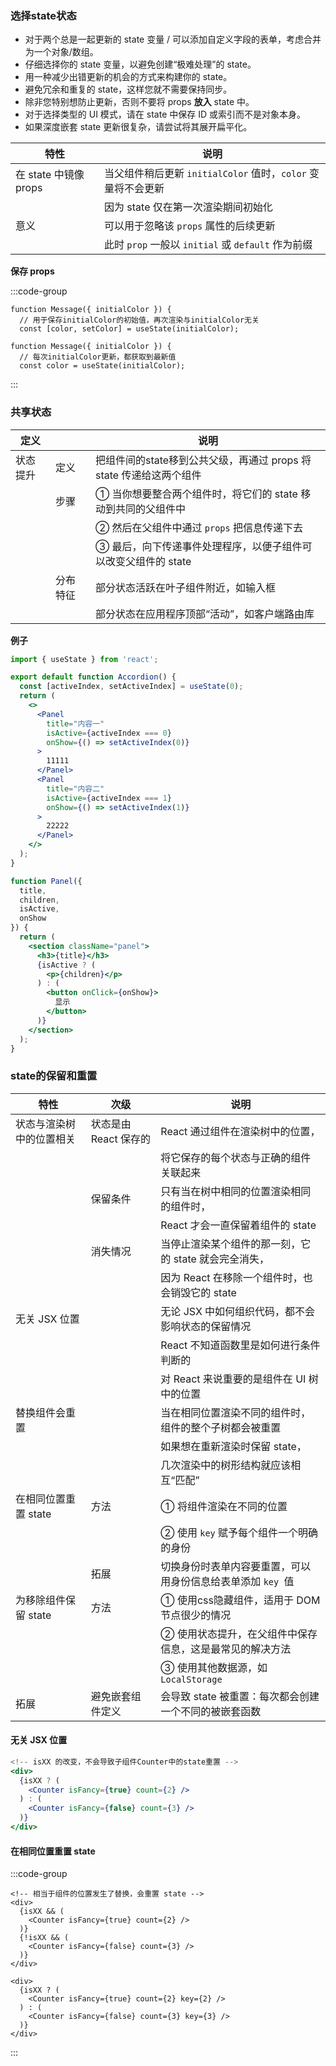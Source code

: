 ### 选择state状态

- 对于两个总是一起更新的 state 变量 / 可以添加自定义字段的表单，考虑合并为一个对象/数组。
- 仔细选择你的 state 变量，以避免创建“极难处理”的 state。
- 用一种减少出错更新的机会的方式来构建你的 state。
- 避免冗余和重复的 state，这样您就不需要保持同步。
- 除非您特别想防止更新，否则不要将 props **放入** state 中。
- 对于选择类型的 UI 模式，请在 state 中保存 ID 或索引而不是对象本身。
- 如果深度嵌套 state 更新很复杂，请尝试将其展开扁平化。

| 特性                  | 说明                                                         |
| --------------------- | ------------------------------------------------------------ |
| 在 state 中镜像 props | 当父组件稍后更新 `initialColor` 值时，`color` 变量将不会更新 |
|                       | 因为 state 仅在第一次渲染期间初始化                          |
| 意义                  | 可以用于忽略该 `props` 属性的后续更新                        |
|                       | 此时 `prop` 一般以 `initial` 或 `default` 作为前缀           |



**保存 props**

:::code-group

```[获取首次]jsx
function Message({ initialColor }) {
  // 用于保存initialColor的初始值，再次渲染与initialColor无关
  const [color, setColor] = useState(initialColor);
```

```[获取每次]jsx
function Message({ initialColor }) {
  // 每次initialColor更新，都获取到最新值
  const color = useState(initialColor);
```

:::



### 共享状态

| 定义     |          | 说明                                                         |
| -------- | -------- | ------------------------------------------------------------ |
| 状态提升 | 定义     | 把组件间的state移到公共父级，再通过 props 将 state 传递给这两个组件 |
|          | 步骤     | ① 当你想要整合两个组件时，将它们的 state 移动到共同的父组件中 |
|          |          | ② 然后在父组件中通过 `props` 把信息传递下去                  |
|          |          | ③ 最后，向下传递事件处理程序，以便子组件可以改变父组件的 state |
|          | 分布特征 | 部分状态活跃在叶子组件附近，如输入框                         |
|          |          | 部分状态在应用程序顶部“活动”，如客户端路由库                 |

**例子**

```jsx
import { useState } from 'react';

export default function Accordion() {
  const [activeIndex, setActiveIndex] = useState(0);
  return (
    <>
      <Panel
        title="内容一"
        isActive={activeIndex === 0}
        onShow={() => setActiveIndex(0)}
      >
        11111
      </Panel>
      <Panel
        title="内容二"
        isActive={activeIndex === 1}
        onShow={() => setActiveIndex(1)}
      >
        22222
      </Panel>
    </>
  );
}

function Panel({
  title,
  children,
  isActive,
  onShow
}) {
  return (
    <section className="panel">
      <h3>{title}</h3>
      {isActive ? (
        <p>{children}</p>
      ) : (
        <button onClick={onShow}>
          显示
        </button>
      )}
    </section>
  );
}
```



### state的保留和重置

| 特性                     | 次级                  | 说明                                                        |
| ------------------------ | --------------------- | ----------------------------------------------------------- |
| 状态与渲染树中的位置相关 | 状态是由 React 保存的 | React 通过组件在渲染树中的位置，                            |
|                          |                       | 将它保存的每个状态与正确的组件关联起来                      |
|                          | 保留条件              | 只有当在树中相同的位置渲染相同的组件时，                    |
|                          |                       | React 才会一直保留着组件的 state                            |
|                          | 消失情况              | 当停止渲染某个组件的那一刻，它的 state 就会完全消失，       |
|                          |                       | 因为 React 在移除一个组件时，也会销毁它的 state             |
| 无关 JSX 位置            |                       | 无论 JSX 中如何组织代码，都不会影响状态的保留情况           |
|                          |                       | React 不知道函数里是如何进行条件判断的                      |
|                          |                       | 对 React 来说重要的是组件在 UI 树中的位置                   |
| 替换组件会重置           |                       | 当在相同位置渲染不同的组件时，组件的整个子树都会被重置      |
|                          |                       | 如果想在重新渲染时保留 state，                              |
|                          |                       | 几次渲染中的树形结构就应该相互“匹配”                        |
| 在相同位置重置 state     | 方法                  | ① 将组件渲染在不同的位置                                    |
|                          |                       | ② 使用 `key` 赋予每个组件一个明确的身份                     |
|                          | 拓展                  | 切换身份时表单内容要重置，可以用身份信息给表单添加 `key `值 |
| 为移除组件保留 state     | 方法                  | ① 使用css隐藏组件，适用于 DOM 节点很少的情况                |
|                          |                       | ② 使用状态提升，在父组件中保存信息，这是最常见的解决方法    |
|                          |                       | ③ 使用其他数据源，如 `LocalStorage`                         |
| 拓展                     | 避免嵌套组件定义      | 会导致 state 被重置：每次都会创建一个不同的被嵌套函数       |



#### 无关 JSX 位置

```jsx
<!-- isXX 的改变，不会导致子组件Counter中的state重置 -->
<div>
  {isXX ? (
    <Counter isFancy={true} count={2} /> 
  ) : (
    <Counter isFancy={false} count={3} /> 
  )}
</div>
```



#### 在相同位置重置 state

:::code-group

```[渲染在不同位置]jsx
<!-- 相当于组件的位置发生了替换，会重置 state -->
<div>
  {isXX && (
    <Counter isFancy={true} count={2} /> 
  )}
  {!isXX && (
    <Counter isFancy={false} count={3} /> 
  )}
</div>
```

```[使用key]jsx
<div>
  {isXX ? (
    <Counter isFancy={true} count={2} key={2} /> 
  ) : (
    <Counter isFancy={false} count={3} key={3} /> 
  )}
</div>
```

:::



































































